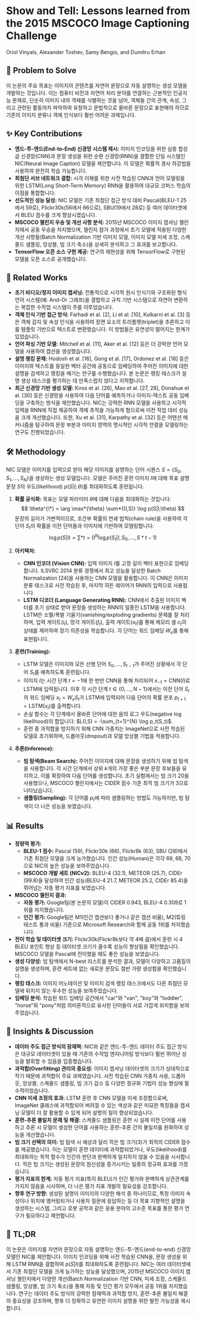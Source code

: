 # Show and Tell: Lessons learned from the 2015 MSCOCO Image Captioning Challenge

Oriol Vinyals, Alexander Toshev, Samy Bengio, and Dumitru Erhan

## 🧩 Problem to Solve

이 논문의 주요 목표는 이미지의 콘텐츠를 자연어 문장으로 자동 설명하는 생성 모델을 개발하는 것입니다. 이는 컴퓨터 비전과 자연어 처리 분야를 연결하는 근본적인 인공지능 문제로, 단순히 이미지 내의 객체를 식별하는 것을 넘어, 객체들 간의 관계, 속성, 그리고 관련된 활동까지 파악하여 유창하고 문법적으로 올바른 문장으로 표현해야 하므로 기존의 이미지 분류나 객체 인식보다 훨씬 어려운 과제입니다.

## ✨ Key Contributions

- **엔드-투-엔드(End-to-End) 신경망 시스템 제시:** 이미지 인코딩을 위한 심층 합성곱 신경망(CNN)과 문장 생성을 위한 순환 신경망(RNN)을 결합한 단일 시스템인 NIC(Neural Image Caption) 모델을 제안합니다. 이 모델은 확률적 경사 하강법을 사용하여 완전히 학습 가능합니다.
- **최첨단 서브 네트워크 결합:** 시각 이해를 위한 사전 학습된 CNN과 언어 모델링을 위한 LSTM(Long Short-Term Memory) RNN을 활용하여 대규모 코퍼스 학습의 이점을 통합합니다.
- **선도적인 성능 달성:** NIC 모델은 기존 최첨단 접근 방식 대비 Pascal(BLEU-1 25에서 59로), Flickr30k(56에서 66으로), SBU(19에서 28로) 등 여러 데이터셋에서 BLEU 점수를 크게 향상시켰습니다.
- **MSCOCO 챌린지 우승 및 개선 사항 분석:** 2015년 MSCOCO 이미지 캡셔닝 챌린지에서 공동 우승을 차지했으며, 챌린지 참가 과정에서 초기 모델에 적용된 다양한 개선 사항들(Batch Normalization 기반 이미지 모델, 이미지 모델 미세 조정, 스케줄드 샘플링, 앙상블, 빔 크기 축소)을 상세히 분석하고 그 효과를 보고합니다.
- **TensorFlow 오픈 소스 구현 제공:** 연구의 재현성을 위해 TensorFlow로 구현된 모델을 오픈 소스로 공개했습니다.

## 📎 Related Works

- **초기 비디오/정지 이미지 캡셔닝:** 전통적으로 시각적 원시 인식기와 구조화된 형식 언어 시스템(예: And-Or 그래프)을 결합하고 규칙 기반 시스템으로 자연어 변환하는 복잡한 수작업 시스템이 주를 이루었습니다.
- **객체 인식 기반 접근 방식:** Farhadi et al. [2], Li et al. [10], Kulkarni et al. [3] 등은 객체 감지 및 속성 인식을 사용하여 장면 요소의 트리플렛(triplet)을 추론하고 이를 템플릿 기반으로 텍스트로 변환했습니다. 이 방법들은 유연성이 떨어지는 한계가 있었습니다.
- **언어 파싱 기반 모델:** Mitchell et al. [11], Aker et al. [12] 등은 더 강력한 언어 모델을 사용하여 캡션을 생성했습니다.
- **설명 랭킹 문제:** Hodosh et al. [16], Gong et al. [17], Ordonez et al. [18] 등은 이미지와 텍스트를 동일한 벡터 공간에 공동으로 임베딩하여 주어진 이미지에 대한 설명을 검색하고 랭킹을 매기는 연구를 수행했습니다. 본 논문은 랭킹 태스크가 설명 생성 태스크를 평가하는 데 만족스럽지 않다고 지적합니다.
- **최근 신경망 기반 생성 모델:** Kiros et al. [26], Mao et al. [27, 28], Donahue et al. [30] 등은 신경망을 사용하여 다음 단어를 예측하거나 이미지-텍스트 공동 임베딩을 구축하는 방식을 제안했습니다. NIC는 강력한 RNN 모델을 사용하고 시각적 입력을 RNN에 직접 제공하여 객체 추적을 가능하게 함으로써 이전 작업 대비 성능을 크게 개선했습니다. 또한, Xu et al. [31], Karpathy et al. [32] 등은 어텐션 메커니즘을 탐구하여 문장 부분과 이미지 영역의 명시적인 시각적 연결을 모델링하는 연구도 진행되었습니다.

## 🛠️ Methodology

NIC 모델은 이미지를 입력으로 받아 해당 이미지를 설명하는 단어 시퀀스 $S = \{S_0, S_1, \dots, S_N\}$을 생성하는 생성 모델입니다. 모델은 주어진 훈련 이미지 $I$에 대해 목표 설명 문장 $S$의 우도(likelihood) $p(S|I;\theta)$를 최대화하도록 훈련됩니다.

1. **확률 공식화:** 목표는 모델 파라미터 $\theta$에 대해 다음을 최대화하는 것입니다:
   $$ \theta^{\*} = \arg \max*{\theta} \sum*{(I,S)} \log p(S|I;\theta) $$
    문장의 길이가 가변적이므로, 조건부 확률의 연쇄 법칙(chain rule)을 사용하여 각 단어 $S_t$의 확률을 이전 단어들과 이미지에 기반하여 모델링합니다:
   $$ \log p(S|I) = \sum*{t=0}^{N} \log p(S_t|I, S_0, \dots, S*{t-1}) $$

2. **아키텍처:**

   - **CNN 인코더 (Vision CNN):** 입력 이미지 $I$를 고정 길이 벡터 표현으로 임베딩합니다. ILSVRC 2014 분류 경쟁에서 최고 성능을 달성한 Batch Normalization [24]을 사용하는 CNN 모델을 활용합니다. 이 CNN은 이미지 분류 태스크로 사전 학습된 후, 마지막 히든 레이어가 RNN의 입력으로 사용됩니다.
   - **LSTM 디코더 (Language Generating RNN):** CNN에서 추출된 이미지 벡터를 초기 상태로 받아 문장을 생성하는 RNN의 일종인 LSTM을 사용합니다. LSTM은 소멸/폭발 기울기(vanishing/exploding gradients) 문제를 잘 처리하며, 입력 게이트($i_t$), 망각 게이트($f_t$), 출력 게이트($o_t$)를 통해 메모리 셀 $c_t$의 상태를 제어하여 장기 의존성을 학습합니다. 각 단어는 워드 임베딩 $W_e$를 통해 표현됩니다.

3. **훈련(Training):**

   - LSTM 모델은 이미지와 모든 선행 단어 $S_0, \dots, S_{t-1}$가 주어진 상황에서 각 단어 $S_t$를 예측하도록 훈련됩니다.
   - 이미지 $I$는 시간 단계 $t=-1$에 한 번만 CNN을 통해 처리되어 $x_{-1} = \text{CNN}(I)$로 LSTM에 입력됩니다. 이후 각 시간 단계 $t \in \{0, \dots, N-1\}$에서는 이전 단어 $S_t$의 워드 임베딩 $x_t = W_e S_t$가 LSTM에 입력되어 다음 단어의 확률 분포 $p_{t+1} = \text{LSTM}(x_t)$를 출력합니다.
   - 손실 함수는 각 단계에서 올바른 단어에 대한 음의 로그 우도(negative log likelihood)의 합입니다: $L(I,S) = -\sum_{t=1}^{N} \log p_t(S_t)$.
   - 훈련 중 과적합을 방지하기 위해 CNN 가중치는 ImageNet으로 사전 학습된 모델로 초기화하며, 드롭아웃(dropout)과 모델 앙상블 기법을 적용합니다.

4. **추론(Inference):**
   - **빔 탐색(Beam Search):** 주어진 이미지에 대해 문장을 생성하기 위해 빔 탐색을 사용합니다. 각 시간 단계에서 상위 $k$개의 가장 좋은 부분 문장 후보들을 유지하고, 이를 확장하여 다음 단어를 생성합니다. 초기 실험에서는 빔 크기 20을 사용했으나, MSCOCO 챌린지에서는 CIDER 점수 기준 최적 빔 크기가 3으로 나타났습니다.
   - **샘플링(Sampling):** 각 단어를 $p_t$에 따라 샘플링하는 방법도 가능하지만, 빔 탐색이 더 나은 성능을 보였습니다.

## 📊 Results

- **정량적 평가:**
  - **BLEU-1 점수:** Pascal (59), Flickr30k (66), Flickr8k (63), SBU (28)에서 기존 최첨단 모델을 크게 능가했습니다. 인간 성능(Human)은 각각 69, 68, 70으로 NIC의 높은 성능을 보여주었습니다.
  - **MSCOCO 개발 세트 (NICv2):** BLEU-4 (32.1), METEOR (25.7), CIDEr (99.8)을 달성하여 인간 성능(BLEU-4 21.7, METEOR 25.2, CIDEr 85.4)을 뛰어넘는 자동 평가 지표를 보였습니다.
- **MSCOCO 챌린지 결과:**
  - **자동 평가:** Google팀(본 논문의 모델)이 CIDER 0.943, BLEU-4 0.309로 1위를 차지했습니다.
  - **인간 평가:** Google팀은 M1(인간 캡션보다 좋거나 같은 캡션 비율), M2(튜링 테스트 통과 비율) 기준으로 Microsoft Research와 함께 공동 1위를 차지했습니다.
- **전이 학습 및 데이터셋 크기:** Flickr30k(Flickr8k보다 약 4배 큼)에서 훈련 시 4 BLEU 포인트 향상 등 데이터셋 크기가 클수록 성능이 향상됨을 확인했습니다. MSCOCO 모델을 Pascal에 전이했을 때도 좋은 성능을 보였습니다.
- **생성 다양성:** 빔 탐색에서 N-best 리스트를 분석한 결과, 모델이 다양하고 고품질의 설명을 생성하며, 훈련 세트에 없는 새로운 문장도 절반 가량 생성함을 확인했습니다.
- **랭킹 태스크:** 이미지 어노테이션 및 이미지 검색 랭킹 태스크에서도 다른 최첨단 모델에 뒤지지 않는 우수한 성능을 보여주었습니다.
- **임베딩 분석:** 학습된 워드 임베딩 공간에서 "car"와 "van", "boy"와 "toddler", "horse"와 "pony"처럼 의미론적으로 유사한 단어들이 서로 가깝게 위치함을 보여주었습니다.

## 🧠 Insights & Discussion

- **데이터 주도 접근 방식의 잠재력:** NIC와 같은 엔드-투-엔드 데이터 주도 접근 방식은 대규모 데이터셋이 있을 때 기존의 수작업 엔지니어링 방식보다 훨씬 뛰어난 성능을 발휘할 수 있음을 입증했습니다.
- **과적합(Overfitting) 관리의 중요성:** 이미지 캡셔닝 데이터셋의 크기가 상대적으로 작기 때문에 과적합이 주요 과제였습니다. 사전 학습된 CNN 가중치 사용, 드롭아웃, 앙상블, 스케줄드 샘플링, 빔 크기 감소 등 다양한 정규화 기법이 성능 향상에 필수적이었습니다.
- **CNN 미세 조정의 효과:** LSTM 훈련 후 CNN 모델을 미세 조정함으로써, ImageNet 클래스에 과적합되어 버려질 수 있는 색상과 같은 미묘한 특징들을 캡셔닝 모델이 더 잘 활용할 수 있게 되어 설명의 질이 향상되었습니다.
- **훈련-추론 불일치 문제 및 해결:** 스케줄드 샘플링은 훈련 시 실제 이전 단어를 사용하고 추론 시 모델이 생성한 단어를 사용하는 훈련-추론 간의 불일치를 완화하여 성능을 개선했습니다.
- **빔 크기 선택의 의미:** 빔 탐색 시 예상과 달리 작은 빔 크기(3)가 최적의 CIDER 점수를 제공했습니다. 이는 모델이 훈련 데이터에 과적합되었거나, 우도(likelihood)를 최대화하는 목적 함수가 인간의 판단과 완벽하게 일치하지 않을 수 있음을 시사합니다. 작은 빔 크기는 생성된 문장의 참신성을 증가시키는 일종의 정규화 효과를 가졌습니다.
- **평가 지표의 한계:** 자동 평가 지표(특히 BLEU)가 인간 평가와 완벽하게 상관관계를 가지지 않음을 시사하며, 더 나은 평가 지표 개발의 필요성을 강조합니다.
- **향후 연구 방향:** 생성된 설명이 이미지의 다양한 해석 중 하나이므로, 특정 이미지 속성이나 위치에 앵커링되거나 사용자 질문에 응답하는 등 더 목표 지향적인 설명을 생성하는 시스템, 그리고 로봇 공학과 같은 응용 분야의 고수준 목표를 통한 평가 연구가 필요하다고 제언합니다.

## 📌 TL;DR

이 논문은 이미지를 자연어 문장으로 자동 설명하는 엔드-투-엔드(end-to-end) 신경망 모델인 NIC를 제안합니다. 이미지 인코딩을 위해 사전 학습된 CNN을, 문장 생성을 위해 LSTM RNN을 결합하여 $p(S|I)$를 최대화하도록 훈련됩니다. NIC는 여러 데이터셋에서 기존 최첨단 모델을 크게 능가하는 성능을 달성했으며, 2015년 MSCOCO 이미지 캡셔닝 챌린지에서 다양한 개선(Batch Normalization 기반 CNN, 미세 조정, 스케줄드 샘플링, 앙상블, 빔 크기 축소)을 통해 자동 및 인간 평가 모두에서 공동 1위를 차지했습니다. 연구는 데이터 주도 방식의 강력한 잠재력과 과적합 방지, 훈련-추론 불일치 해결의 중요성을 강조하며, 향후 더 정확하고 유연한 이미지 설명을 위한 발전 가능성을 제시합니다.
